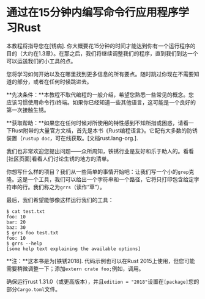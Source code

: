 # 通过在15分钟内编写命令行应用程序学习Rust

本教程将指导您在[锈病]. 你大概要花15分钟的时间才能达到你有一个运行程序的目的（大约在1.3章）。在那之后，我们将继续调整我们的程序，直到我们到达一个可以运送我们的小工具的点。

[rust]: https://rust-lang.org/

您将学习如何开始以及在哪里找到更多信息的所有要点。随时跳过你现在不需要知道的部分，或者在任何时候跳进去。

<aside>

**先决条件：**本教程不取代编程的一般介绍，希望您熟悉一些常见的概念。您应该习惯使用命令行/终端。如果你已经知道一些其他语言，这可能是一个良好的第一次接触生锈。

**获取帮助：**如果您在任何时候对所使用的特性感到不知所措或困惑，请看一下Rust附带的大量官方文档，首先是本书《Rust编程语言》。它配有大多数的防锈装置（`rustup doc`，可在线获取。[文档rust.lang-org.].

[doc.rust-lang.org]: https://doc.rust-lang.org

我们也非常欢迎您提出问题——众所周知，铁锈行业是友好和乐于助人的。看看[社区页面]看看人们讨论生锈的地方的清单。

[community page]: https://www.rust-lang.org/community

</aside>

你想写什么样的项目？我们从一些简单的事情开始吧：让我们写一个小的`grep`克隆。这是一个工具，我们可以给出一个字符串和一个路径，它将只打印包含给定字符串的行。我们称之为`grrs`（读作“草”）。

最后，我们希望能够像这样运行我们的工具：

```console
$ cat test.txt
foo: 10
bar: 20
baz: 30
$ grrs foo test.txt
foo: 10
$ grrs --help
[some help text explaining the available options]
```

<aside class="note">

**注：**这本书是为[铁锈2018]. 代码示例也可以在Rust 2015上使用，但您可能需要稍微调整一下；添加`extern crate foo;`例如，调用。

确保运行rust 1.31.0（或更高版本），并且`edition = "2018"`设置在`[package]`您的部分`Cargo.toml`文件。

[rust 2018]: https://rust-lang-nursery.github.io/edition-guide/

</aside>
